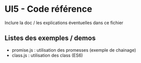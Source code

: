 # UI5 - Code référence 
Inclure la doc / les explications éventuelles dans ce fichier

## Listes des exemples / demos
* promise.js : utilisation des promesses (exemple de chainage)
* class.js : utilisation des class (ES6)
